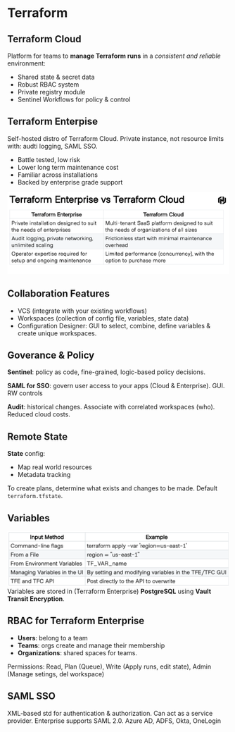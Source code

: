 # Terraform

## Terraform Cloud
Platform for teams to **manage Terraform runs** in a *consistent and reliable* environment:
- Shared state & secret data
- Robust RBAC system
- Private registry module
- Sentinel Workflows for policy & control

## Terraform Enterpise
Self-hosted distro of Terraform Cloud. Private instance, not resource limits with: audti logging, 
SAML SSO.

- Battle tested, low risk
- Lower long term maintenance cost
- Familiar across installations
- Backed by enterprise grade support

![Terraform Cloud vs Enterprise](images/cloud-vs-enterprise.png)

## Collaboration Features
- VCS (integrate with your existing workflows)
- Workspaces (collection of config file, variables, state data)
- Configuration Designer: GUI to select, combine, define variables & create unique workspaces.

## Goverance & Policy
**Sentinel**: policy as code, fine-grained, logic-based policy decisions.

**SAML for SSO**: govern user access to your apps (Cloud & Enterprise). GUI. RW controls

**Audit**: historical changes. Associate with correlated workspaces (who). Reduced cloud costs.


## Remote State
**State** config:
- Map real world resources
- Metadata tracking

To create plans, determine what exists and changes to be made. Default `terraform.tfstate`.

## Variables
![Using variables](images/variables.png)
Variables are stored in (Terraform Enterprise) **PostgreSQL** using **Vault Transit Encryption**.

## RBAC for Terraform Enterprise
- **Users**: belong to a team
- **Teams**: orgs create and manage their membership
- **Organizations**: shared spaces for teams.

Permissions: Read, Plan (Queue), Write (Apply runs, edit state), Admin (Manage setings, del workspace)

## SAML SSO
XML-based std for authentication & authorization. Can act as a service provider. Enterprise supports
SAML 2.0. Azure AD, ADFS, Okta, OneLogin